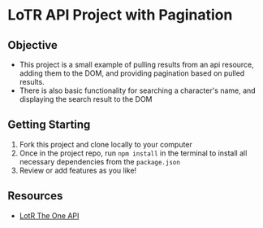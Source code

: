 # LoTR API Project with Pagination

## Objective

- This project is a small example of pulling results from an api resource, adding them to the DOM, and providing pagination based on pulled results.
- There is also basic functionality for searching a character's name, and displaying the search result to the DOM

## Getting Starting

1. Fork this project and clone locally to your computer
2. Once in the project repo, run `npm install` in the terminal to install all necessary dependencies from the `package.json`
3. Review or add features as you like!

## Resources

- [LotR The One API](https://the-one-api.dev/documentation)
